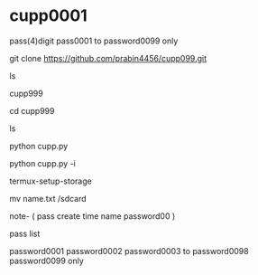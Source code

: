 # cupp0001

pass(4)digit
pass0001
to
password0099
only

git clone https://github.com/prabin4456/cupp099.git

ls

cupp999

cd cupp999

ls

python cupp.py

python cupp.py -i

termux-setup-storage

mv name.txt /sdcard

note- ( pass create time name password00 )

pass list

password0001
password0002
password0003
to
password0098
password0099
only
